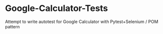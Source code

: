 # Google-Calculator-Tests
Attempt to write autotest for Google Calculator with Pytest+Selenium / POM pattern 

